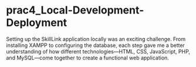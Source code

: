 # prac4_Local-Development-Deployment
Setting up the SkillLink application locally was an exciting challenge. From installing XAMPP to configuring the database, each step gave me a better understanding of how different technologies—HTML, CSS, JavaScript, PHP, and MySQL—come together to create a functional web application.
